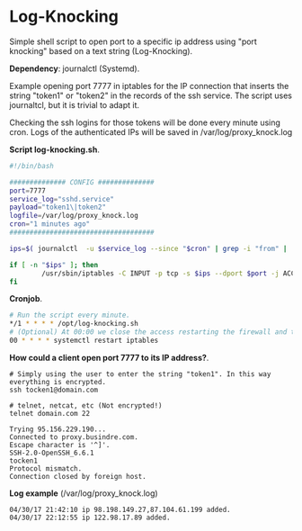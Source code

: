 # Log-Knocking
Simple shell script to open port to a specific ip address using "port knocking" based on a text string (Log-Knocking).

**Dependency**: journalctl (Systemd).

Example opening port 7777 in iptables for the IP connection that inserts the string "token1" or "token2" in the records of the ssh service. The script uses journaltcl, but it is trivial to adapt it.

Checking the ssh logins for those tokens will be done every minute using cron. Logs of the authenticated IPs will be saved in /var/log/proxy_knock.log

**Script log-knocking.sh**.
```bash
#!/bin/bash

############## CONFIG ##############
port=7777
service_log="sshd.service"
payload="token1\|token2"
logfile=/var/log/proxy_knock.log
cron="1 minutes ago"
####################################

ips=$( journalctl  -u $service_log --since "$cron" | grep -i "from" |  grep -i "$payload" |  egrep -o '([0-9]{1,3}\.){3}[0-9]{1,3}' | sort | uniq | paste -d',' -s)

if [ -n "$ips" ]; then
        /usr/sbin/iptables -C INPUT -p tcp -s $ips --dport $port -j ACCEPT || (/usr/sbin/iptables -I INPUT -p tcp -s $ips --dport $port -j ACCEPT &&  echo "$(date "+%x %H:%M:%S") ip $ips added." >> $logfile)
fi
```

**Cronjob**.
```bash
# Run the script every minute.
*/1 * * * * /opt/log-knocking.sh
# (Optional) At 00:00 we close the access restarting the firewall and the clients will need to authenticate again.
00 * * * * systemctl restart iptables
```

**How could a client open port 7777 to its IP address?**.
```
# Simply using the user to enter the string "token1". In this way everything is encrypted.
ssh tocken1@domain.com

# telnet, netcat, etc (Not encrypted!)
telnet domain.com 22

Trying 95.156.229.190...
Connected to proxy.busindre.com.
Escape character is '^]'.
SSH-2.0-OpenSSH_6.6.1
tocken1
Protocol mismatch.
Connection closed by foreign host.
```

**Log example** (/var/log/proxy_knock.log)
```
04/30/17 21:42:10 ip 98.198.149.27,87.104.61.199 added.
04/30/17 22:12:55 ip 122.98.17.89 added.
```

